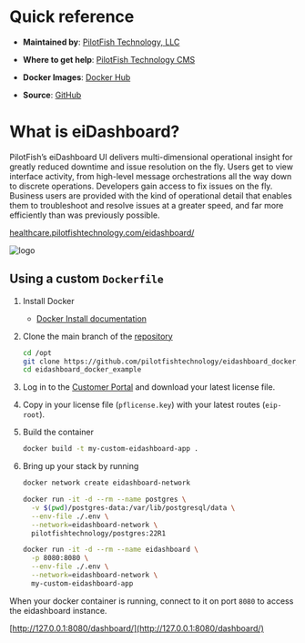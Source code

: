# Quick reference

-	**Maintained by**: [PilotFish Technology, LLC](https://www.pilotfishtechnology.com)

-	**Where to get help**: [PilotFish Technology CMS](https://cms.pilotfishtechnology.com)

-   **Docker Images**: [Docker Hub](https://hub.docker.com/u/pilotfishtechnology)

-   **Source**: [GitHub](https://github.com/pilotfishtechnology)

# What is eiDashboard?
PilotFish’s eiDashboard UI delivers multi-dimensional operational insight for greatly reduced downtime and issue resolution on the fly. Users get to view interface activity, from high-level message orchestrations all the way down to discrete operations. Developers gain access to fix issues on the fly. Business users are provided with the kind of operational detail that enables them to troubleshoot and resolve issues at a greater speed, and far more efficiently than was previously possible.

[healthcare.pilotfishtechnology.com/eidashboard/](https://healthcare.pilotfishtechnology.com/eidashboard/)

![logo](https://www.pilotfishtechnology.com/wp-content/uploads/2015/03/pilotfish-logo.png)

## Using a custom `Dockerfile`

1. Install Docker

	- [Docker Install documentation](https://docs.docker.com/install/)

2. Clone the main branch of the [repository](https://github.com/pilotfishtechnology/eidashboard_docker_example)

	```bash
	cd /opt
	git clone https://github.com/pilotfishtechnology/eidashboard_docker_example
	cd eidashboard_docker_example
	```

3. Log in to the [Customer Portal](https://customerportal.pilotfishtechnology.com/portal/login.html) and download your latest license file.

4. Copy in your license file (`pflicense.key`) with your latest routes (`eip-root`).

5. Build the container

	```bash
	docker build -t my-custom-eidashboard-app .
	```

6. Bring up your stack by running

	```bash
	docker network create eidashboard-network

	docker run -it -d --rm --name postgres \
	  -v $(pwd)/postgres-data:/var/lib/postgresql/data \
	  --env-file ./.env \
	  --network=eidashboard-network \
	  pilotfishtechnology/postgres:22R1

	docker run -it -d --rm --name eidashboard \
	  -p 8080:8080 \
	  --env-file ./.env \
	  --network=eidashboard-network \
	  my-custom-eidashboard-app
	```

When your docker container is running, connect to it on port `8080` to access the eidashboard instance.

[http://127.0.0.1:8080/dashboard/](http://127.0.0.1:8080/dashboard/)
